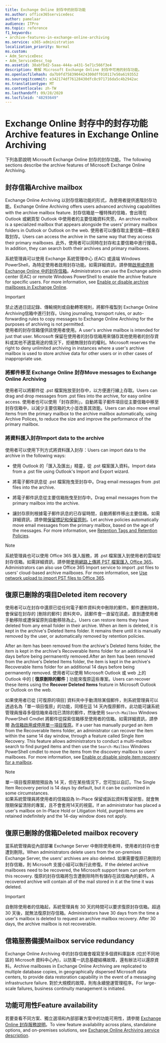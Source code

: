 ```yaml
---
title: Exchange Online 封存中的封存功能
ms.author: office365servicedesc
author: pamelaar
audience: ITPro
ms.topic: reference
f1_keywords:
- archive-features-in-exchange-online-archiving
ms.service: o365-administration
localization_priority: Normal
ms.custom:
- Adm_ServiceDesc
- Adm_ServiceDesc_top
ms.assetid: 38abfbd2-5aaa-444a-a431-5e71c566f3e4
description: 瞭解 Microsoft Exchange Online 封存中可用的封存功能。
ms.openlocfilehash: da7b9fd7583904424300dff010117e50a6193552
ms.sourcegitcommit: e342174df76128430dfc8c971716da5c4b2942ac
ms.translationtype: MT
ms.contentlocale: zh-TW
ms.lasthandoff: 09/28/2020
ms.locfileid: "48293649"
---
```

# <a name="archive-features-in-exchange-online-archiving"></a><span data-ttu-id="cc391-103">Exchange Online 封存中的封存功能</span><span class="sxs-lookup"><span data-stu-id="cc391-103">Archive features in Exchange Online Archiving</span></span>

<span data-ttu-id="cc391-104">下列各節說明 Microsoft Exchange Online 封存的封存功能。</span><span class="sxs-lookup"><span data-stu-id="cc391-104">The following sections describe the archive features of Microsoft Exchange Online Archiving.</span></span>
  
## <a name="archive-mailbox"></a><span data-ttu-id="cc391-105">封存信箱</span><span class="sxs-lookup"><span data-stu-id="cc391-105">Archive mailbox</span></span>

<span data-ttu-id="cc391-106">Exchange Online Archiving 以封存信箱功能的形式，為使用者提供進階封存功能。</span><span class="sxs-lookup"><span data-stu-id="cc391-106">Exchange Online Archiving offers users advanced archiving capabilities with the archive mailbox feature.</span></span> <span data-ttu-id="cc391-107">封存信箱是一種特殊的信箱，會出現在 Outlook 或網頁型 Outlook 中使用者的主要信箱資料夾旁。</span><span class="sxs-lookup"><span data-stu-id="cc391-107">An archive mailbox is a specialized mailbox that appears alongside the users' primary mailbox folders in Outlook or Outlook on the web.</span></span> <span data-ttu-id="cc391-108">使用者可以像存取主要信箱一樣來存取封存。</span><span class="sxs-lookup"><span data-stu-id="cc391-108">Users can access the archive in the same way that they access their primary mailboxes.</span></span> <span data-ttu-id="cc391-109">此外，使用者可以同時在封存和主要信箱中進行搜尋。</span><span class="sxs-lookup"><span data-stu-id="cc391-109">In addition, they can search both their archives and primary mailboxes.</span></span>
  
<span data-ttu-id="cc391-p102">系統管理員可以使用 Exchange 系統管理中心 (EAC) 或遠端 Windows PowerShell，為特定使用者啟用封存功能。如需詳細資訊，請參閱[啟用或停用 Exchange Online 中的封存信箱](https://docs.microsoft.com/office365/securitycompliance/enable-archive-mailboxes)。</span><span class="sxs-lookup"><span data-stu-id="cc391-p102">Administrators can use the Exchange admin center (EAC) or remote Windows PowerShell to enable the archive feature for specific users. For more information, see [Enable or disable archive mailboxes in Exchange Online](https://docs.microsoft.com/office365/securitycompliance/enable-archive-mailboxes).</span></span>
  
> [!IMPORTANT]
>  <span data-ttu-id="cc391-112">禁止透過日誌記錄、傳輸規則或自動轉寄規則，將郵件複製到 Exchange Online Archiving信箱中進行封存。</span><span class="sxs-lookup"><span data-stu-id="cc391-112">Using journaling, transport rules, or auto-forwarding rules to copy messages to Exchange Online Archiving for the purposes of archiving is not permitted.</span></span> <br/>
>  <span data-ttu-id="cc391-113">使用者的封存信箱僅供該使用者使用。</span><span class="sxs-lookup"><span data-stu-id="cc391-113">A user's archive mailbox is intended for just that user.</span></span> <span data-ttu-id="cc391-114">Microsoft 保留在使用者的封存信箱用來儲存其他使用者的封存資料或其他不適當用途的情況下，拒絕無限封存的權利。</span><span class="sxs-lookup"><span data-stu-id="cc391-114">Microsoft reserves the right to deny unlimited archiving in instances where a user's archive mailbox is used to store archive data for other users or in other cases of inappropriate use.</span></span>
  
### <a name="move-messages-to-exchange-online-archiving"></a><span data-ttu-id="cc391-115">將郵件移至 Exchange Online 封存</span><span class="sxs-lookup"><span data-stu-id="cc391-115">Move messages to Exchange Online Archiving</span></span>

<span data-ttu-id="cc391-116">使用者可以將郵件從 .pst 檔案拖放至封存中，以方便進行線上存取。</span><span class="sxs-lookup"><span data-stu-id="cc391-116">Users can drag and drop messages from .pst files into the archive, for easy online access.</span></span> <span data-ttu-id="cc391-117">使用者也可以使用「封存原則」，自動將電子郵件項目從主要信箱中移至封存信箱中，以減少主要信箱的大小並改善其效能。</span><span class="sxs-lookup"><span data-stu-id="cc391-117">Users can also move email items from the primary mailbox to the archive mailbox automatically, using Archive Polices, to reduce the size and improve the performance of the primary mailbox.</span></span> 
  
### <a name="import-data-to-the-archive"></a><span data-ttu-id="cc391-118">將資料匯入封存</span><span class="sxs-lookup"><span data-stu-id="cc391-118">Import data to the archive</span></span>

<span data-ttu-id="cc391-119">使用者可以使用下列方式將資料匯入封存：</span><span class="sxs-lookup"><span data-stu-id="cc391-119">Users can import data to the archive in the following ways:</span></span>
  
- <span data-ttu-id="cc391-120">使用 Outlook 的「匯入及匯出」精靈，從 .pst 檔案匯入資料。</span><span class="sxs-lookup"><span data-stu-id="cc391-120">Import data from a .pst file using Outlook's Import and Export wizard.</span></span>
    
- <span data-ttu-id="cc391-121">將電子郵件訊息從 .pst 檔案拖曳至封存中。</span><span class="sxs-lookup"><span data-stu-id="cc391-121">Drag email messages from .pst files into the archive.</span></span>
    
- <span data-ttu-id="cc391-122">將電子郵件訊息從主要信箱拖曳至封存中。</span><span class="sxs-lookup"><span data-stu-id="cc391-122">Drag email messages from the primary mailbox into the archive.</span></span>
    
- <span data-ttu-id="cc391-p106">讓封存原則根據電子郵件訊息的已存留時間，自動將郵件移出主要信箱。如需詳細資訊，請參閱[保留標記和保留原則](https://docs.microsoft.com/Exchange/policy-and-compliance/mrm/retention-tags-and-retention-policies)。</span><span class="sxs-lookup"><span data-stu-id="cc391-p106">Let archive policies automatically move email messages from the primary mailbox, based on the age of the messages. For more information, see [Retention Tags and Retention Policies](https://docs.microsoft.com/Exchange/policy-and-compliance/mrm/retention-tags-and-retention-policies).</span></span>
    
> [!NOTE]
> <span data-ttu-id="cc391-p107">系統管理員也可以使用 Office 365 匯入服務，將 .pst 檔案匯入到使用者的雲端型封存信箱。如需詳細資訊，請參閱[使用網路上傳將 PST 檔案匯入 Office 365](https://docs.microsoft.com/office365/securitycompliance/use-network-upload-to-import-pst-files)。</span><span class="sxs-lookup"><span data-stu-id="cc391-p107">Administrators can also use Office 365 Import service to import .pst files to users' cloud-based archive mailboxes. For more information, see [Use network upload to import PST files to Office 365](https://docs.microsoft.com/office365/securitycompliance/use-network-upload-to-import-pst-files).</span></span> 
  
## <a name="deleted-item-recovery"></a><span data-ttu-id="cc391-127">復原已刪除的項目</span><span class="sxs-lookup"><span data-stu-id="cc391-127">Deleted item recovery</span></span>

<span data-ttu-id="cc391-p108">使用者可以在封存中還原已從任何電子郵件資料夾中刪除的郵件。郵件遭刪除時，會保留在封存的 [刪除的郵件] 資料夾中。該郵件會一直留在該處，直到遭使用者手動移除或遭保留原則自動移除為止。</span><span class="sxs-lookup"><span data-stu-id="cc391-p108">Users can restore items they have deleted from any email folder in their archive. When an item is deleted, it is kept in the archive's Deleted Items folder. It remains there until it is manually removed by the user, or automatically removed by retention policies.</span></span>
  
<span data-ttu-id="cc391-131">After an item has been removed from the archive's Deleted Items folder, the item is kept in the archive's Recoverable Items folder for an additional 14 days before being permanently removed.</span><span class="sxs-lookup"><span data-stu-id="cc391-131">After an item has been removed from the archive's Deleted Items folder, the item is kept in the archive's Recoverable Items folder for an additional 14 days before being permanently removed.</span></span> <span data-ttu-id="cc391-132">使用者可以使用 Microsoft Outlook 或 web 上的 Outlook 中的 [ **復原刪除的郵件** ] 功能來復原這些專案。</span><span class="sxs-lookup"><span data-stu-id="cc391-132">Users can recover these items using the **Recover Deleted Items** feature in Microsoft Outlook or Outlook on the web.</span></span> 
  
<span data-ttu-id="cc391-p110">如果使用者已從 [可復原的項目] 資料夾中手動清除某個郵件，則系統管理員可以透過名為「單一項目復原」的功能，同樣在這 14 天內復原郵件。此功能可讓系統管理員搜尋多個信箱來尋找已清除的郵件，然後使用  `Search-Mailbox` Windows PowerShell Cmdlet 將郵件從探索信箱移至使用者的信箱。如需詳細資訊，請參閱 [為信箱啟用或停用單一項目復原](https://docs.microsoft.com/office365/securitycompliance/use-network-upload-to-import-pst-files)。</span><span class="sxs-lookup"><span data-stu-id="cc391-p110">If a user has manually purged an item from the Recoverable Items folder, an administrator can recover the item within the same 14 day window, through a feature called Single Item Recovery. This feature allows administrators to conduct a multi-mailbox search to find purged items and then use the  `Search-Mailbox` Windows PowerShell cmdlet to move the items from the discovery mailbox to users' mailboxes. For more information, see [Enable or disable single item recovery for a mailbox](https://docs.microsoft.com/office365/securitycompliance/use-network-upload-to-import-pst-files).</span></span>
  
> [!NOTE]
>  <span data-ttu-id="cc391-136">單一項目復原期間預設為 14 天，但在某些情況下，您可加以自訂。</span><span class="sxs-lookup"><span data-stu-id="cc391-136">The Single Item Recovery period is 14 days by default, but it can be customized in some circumstances.</span></span> <br/>
>  <span data-ttu-id="cc391-137">如果系統管理員將使用者的信箱設為 In-Place 保留或訴訟資料暫留狀態，就會無限期保留清除的專案，且不會套用14天的視窗。</span><span class="sxs-lookup"><span data-stu-id="cc391-137">If an administrator has placed a user's mailbox on In-Place Hold or Litigation Hold, purged items are retained indefinitely and the 14-day window does not apply.</span></span> 
  
## <a name="deleted-mailbox-recovery"></a><span data-ttu-id="cc391-138">復原已刪除的信箱</span><span class="sxs-lookup"><span data-stu-id="cc391-138">Deleted mailbox recovery</span></span>

<span data-ttu-id="cc391-139">當系統管理員從內部部署 Exchange Server 中刪除使用者時，使用者的封存也會遭到刪除。</span><span class="sxs-lookup"><span data-stu-id="cc391-139">When administrators delete users from the on-premises Exchange Server, the users' archives are also deleted.</span></span> <span data-ttu-id="cc391-140">如果需要復原已刪除的封存信箱，則 Microsoft 支援小組可以執行此修復。</span><span class="sxs-lookup"><span data-stu-id="cc391-140">If the deleted archive mailboxes need to be recovered, the Microsoft support team can perform this recovery.</span></span> <span data-ttu-id="cc391-141">復原的封存信箱將包含遭刪除時所有儲存在該信箱內的郵件。</span><span class="sxs-lookup"><span data-stu-id="cc391-141">A recovered archive will contain all of the mail stored in it at the time it was deleted.</span></span>
  
> [!IMPORTANT]
> <span data-ttu-id="cc391-p113">自刪除使用者的信箱起，系統管理員有 30 天的時間可以要求復原封存信箱。超過 30 天後，就無法復原封存信箱。</span><span class="sxs-lookup"><span data-stu-id="cc391-p113">Administrators have 30 days from the time a user's mailbox is deleted to request an archive mailbox recovery. After 30 days, the archive mailbox is not recoverable.</span></span> 
  
## <a name="mailbox-service-redundancy"></a><span data-ttu-id="cc391-144">信箱服務備援</span><span class="sxs-lookup"><span data-stu-id="cc391-144">Mailbox service redundancy</span></span>

<span data-ttu-id="cc391-145">Exchange Online Archiving 中的封存信箱會複寫至多個資料庫副本 (位於不同地區的 Microsoft 資料中心內)，以防萬一訊息基礎結構故障，還有辦法可以還原資料。</span><span class="sxs-lookup"><span data-stu-id="cc391-145">Archive mailboxes in Exchange Online Archiving are replicated to multiple database copies, in geographically dispersed Microsoft data centers, to provide data restoration capability in the event of a messaging infrastructure failure.</span></span> <span data-ttu-id="cc391-146">對於大規模的故障，則有永續營運管理程序。</span><span class="sxs-lookup"><span data-stu-id="cc391-146">For large-scale failures, business continuity management is initiated.</span></span> 
  
## <a name="feature-availability"></a><span data-ttu-id="cc391-147">功能可用性</span><span class="sxs-lookup"><span data-stu-id="cc391-147">Feature availability</span></span>

<span data-ttu-id="cc391-148">若要查看不同方案、獨立選項和內部部署方案中的功能可用性，請參閱 [Exchange Online 封存服務說明](exchange-online-archiving-service-description.md)。</span><span class="sxs-lookup"><span data-stu-id="cc391-148">To view feature availability across plans, standalone options, and on-premises solutions, see [Exchange Online Archiving service description](exchange-online-archiving-service-description.md).</span></span>
  
